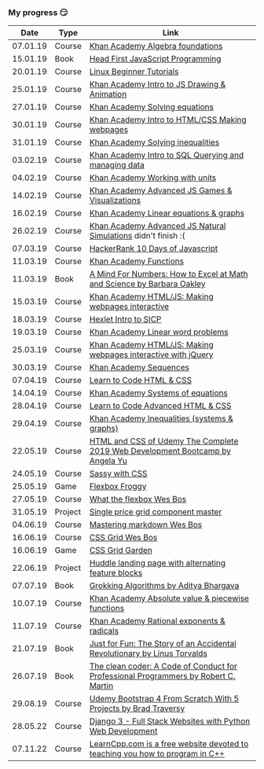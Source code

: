 ### My progress 😏

| Date     | Type    | Link  |
| -------- | ------- | ----- |
| 07.01.19 | Course  | [Khan Academy Algebra foundations](https://www.khanacademy.org/math/algebra/introduction-to-algebra) |
| 15.01.19 | Book | [Head First JavaScript Programming](https://www.oreilly.com/library/view/head-first-javascript/9781449340124/) |
| 20.01.19 | Course  | [Linux Beginner Tutorials](https://www.linux.org/forums/linux-beginner-tutorials.123/) |
| 25.01.19 | Course  | [Khan Academy Intro to JS Drawing & Animation](https://www.khanacademy.org/computing/computer-programming/programming)  |
| 27.01.19 | Course  | [Khan Academy Solving equations](https://www.khanacademy.org/math/algebra/one-variable-linear-equations) |
| 30.01.19 | Course  | [Khan Academy Intro to HTML/CSS Making webpages](https://www.khanacademy.org/computing/computer-programming/html-css)|
| 31.01.19 | Course  | [Khan Academy Solving inequalities](https://www.khanacademy.org/math/algebra/one-variable-linear-inequalities) |
| 03.02.19 | Course  | [Khan Academy Intro to SQL Querying and managing data](https://www.khanacademy.org/computing/computer-programming/sql) |
| 04.02.19 | Course  | [Khan Academy Working with units](https://www.khanacademy.org/math/algebra/units-in-modeling) |
| 14.02.19 | Course  | [Khan Academy Advanced JS Games & Visualizations](https://www.khanacademy.org/computing/computer-programming/programming-games-visualizations) |
| 16.02.19 | Course  | [Khan Academy Linear equations & graphs](https://www.khanacademy.org/math/algebra/two-var-linear-equations) |
| 26.02.19 | Course  | [Khan Academy Advanced JS Natural Simulations](https://www.khanacademy.org/computing/computer-programming/programming-natural-simulations) didn't finish :( |
| 07.03.19 | Course  | [HackerRank 10 Days of Javascript](https://www.hackerrank.com/domains/tutorials/10-days-of-javascript) |
| 11.03.19 | Course  | [Khan Academy Functions](https://www.khanacademy.org/math/algebra/algebra-functions) |
| 11.03.19 | Book | [A Mind For Numbers: How to Excel at Math and Science by Barbara Oakley](https://www.amazon.com/Mind-Numbers-Science-Flunked-Algebra-ebook/dp/B00G3L19ZU) |
| 15.03.19 | Course  | [Khan Academy HTML/JS: Making webpages interactive](https://www.khanacademy.org/computing/computer-programming/html-css-js) |
| 18.03.19 | Course  | [Hexlet Intro to SICP](https://ru.hexlet.io/courses/sicp) |
| 19.03.19 | Course  | [Khan Academy Linear word problems](https://www.khanacademy.org/math/algebra/linear-word-problems) |
| 25.03.19 | Course  | [Khan Academy HTML/JS: Making webpages interactive with jQuery](https://www.khanacademy.org/computing/computer-programming/html-js-jquery) |
| 30.03.19 | Course  | [Khan Academy Sequences](https://www.khanacademy.org/math/algebra/sequences) |
| 07.04.19 | Course  | [Learn to Code HTML & CSS](https://learn.shayhowe.com/html-css/) |
| 14.04.19 | Course  | [Khan Academy Systems of equations](https://www.khanacademy.org/math/algebra/systems-of-linear-equations) |
| 28.04.19 | Course  | [Learn to Code Advanced HTML & CSS](https://learn.shayhowe.com/advanced-html-css/) |
| 29.04.19 | Course  | [Khan Academy Inequalities (systems & graphs)](https://www.khanacademy.org/math/algebra/two-variable-linear-inequalities) |
| 22.05.19 | Course  | [HTML and CSS of Udemy The Complete 2019 Web Development Bootcamp by Angela Yu](https://www.udemy.com/the-complete-web-development-bootcamp/learn/v4/content) |
| 24.05.19 | Course  | [Sassy with CSS](http://www.sassshop.com) |
| 25.05.19 | Game | [Flexbox Froggy](https://flexboxfroggy.com) |
| 27.05.19 | Course  | [What the flexbox Wes Bos](https://flexbox.io) |
| 31.05.19 | Project | [Single price grid component master](https://astrakhanrinat.github.io/frontend-mentor/single-price-grid-component-master/index.html) |
| 04.06.19 | Course  | [Mastering markdown Wes Bos](https://masteringmarkdown.com/) |
| 16.06.19 | Course  | [CSS Grid Wes Bos](https://cssgrid.io) |
| 16.06.19 | Game | [CSS Grid Garden](https://cssgridgarden.com) |
| 22.06.19 | Project | [Huddle landing page with alternating feature blocks](https://astrakhanrinat.github.io/frontend-mentor/huddle-landing-page-with-alternating-feature-blocks/app/index.html) |
| 07.07.19 | Book | [Grokking Algorithms by Aditya Bhargava](https://www.amazon.com/Grokking-Algorithms-illustrated-programmers-curious/dp/1617292230) |
| 10.07.19 | Course  | [Khan Academy Absolute value & piecewise functions](https://www.khanacademy.org/math/algebra/absolute-value-equations-functions) |
| 11.07.19 | Course  | [Khan Academy Rational exponents & radicals](https://www.khanacademy.org/math/algebra/rational-exponents-and-radicals) |
| 21.07.19 | Book | [Just for Fun: The Story of an Accidental Revolutionary by Linus Torvalds](https://www.amazon.com/Just-Fun-Story-Accidental-Revolutionary/dp/0066620732) |
| 26.07.19 | Book | [The clean coder: A Code of Conduct for Professional Programmers by Robert С. Martin](https://www.amazon.com/Clean-Coder-Conduct-Professional-Programmers/dp/0137081073) |
| 29.08.19 | Course  | [Udemy Bootstrap 4 From Scratch With 5 Projects by Brad Traversy](https://www.udemy.com/bootstrap-4-from-scratch-with-5-projects/) |
| 28.05.22 | Course  | [Django 3 - Full Stack Websites with Python Web Development](https://www.zappycode.com/courses/django-3-make-websites-with-python-tutorial-beginner-learn-bootstrap/) |
| 07.11.22 | Course  | [LearnCpp.com is a free website devoted to teaching you how to program in C++](https://www.learncpp.com/) |
